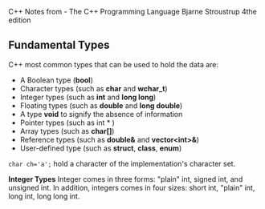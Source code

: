 C++ Notes from - The C++ Programming Language Bjarne Stroustrup 4the edition
## Fundamental Types
C++ most common types that can be used to hold the data are:
* A Boolean type (**bool**)
* Character types (such as **char** and **wchar_t**)
* Integer types (such as **int** and **long long**)
* Floating types (such as **double** and **long double**)
* A type **void** to signify the absence of information
* Pointer types (such as int \* )
* Array types (such as **char[]**)
* Reference types (such as **double&** and **vector\<int\>&**)
* User-defined type (such as **struct**, **class**, **enum**)

`char ch='a';` hold a character of the implementation's character set.

**Integer Types** Integer comes in three forms: "plain" int, signed int, and unsigned int. In addition, integers comes in four sizes: short int, "plain" int, long int, long long int. 
